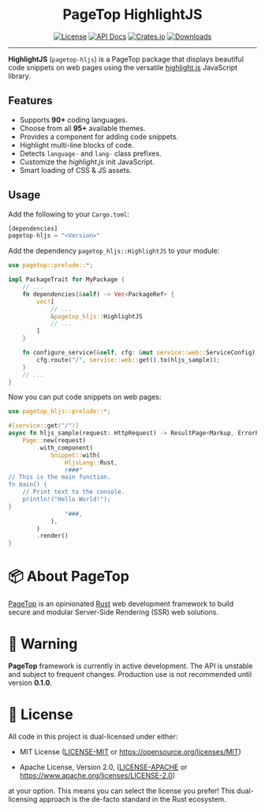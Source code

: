 <div align="center">

  <h1>PageTop HighlightJS</h1>

  [![License](https://img.shields.io/badge/license-MIT%2FApache-blue.svg?style=for-the-badge)](#-license)
  [![API Docs](https://img.shields.io/docsrs/pagetop-hljs?label=API%20Docs&style=for-the-badge&logo=Docs.rs)](https://docs.rs/pagetop-hljs)
  [![Crates.io](https://img.shields.io/crates/v/pagetop-hljs.svg?style=for-the-badge&logo=ipfs)](https://crates.io/crates/pagetop-hljs)
  [![Downloads](https://img.shields.io/crates/d/pagetop-hljs.svg?style=for-the-badge&logo=transmission)](https://crates.io/crates/pagetop-hljs)

</div>

---

**HighlightJS** (`pagetop-hljs`) is a PageTop package that displays beautiful code snippets on web
pages using the versatile [highlight.js](https://highlightjs.org/) JavaScript library.

## Features

  * Supports **90+** coding languages.
  * Choose from all **95+** available themes.
  * Provides a component for adding code snippets.
  * Highlight multi-line blocks of code.
  * Detects `language-` and `lang-` class prefixes.
  * Customize the *highlight.js* init JavaScript.
  * Smart loading of CSS & JS assets.

## Usage

Add the following to your `Cargo.toml`:

```rust
[dependencies]
pagetop-hljs = "<Version>"
```

Add the dependency `pagetop_hljs::HighlightJS` to your module:

```rust
use pagetop::prelude::*;

impl PackageTrait for MyPackage {
    // ...
    fn dependencies(&self) -> Vec<PackageRef> {
        vec![
            // ...
            &pagetop_hljs::HighlightJS
            // ...
        ]
    }

    fn configure_service(&self, cfg: &mut service::web::ServiceConfig) {
        cfg.route("/", service::web::get().to(hljs_sample));
    }
    // ...
}
```

Now you can put code snippets on web pages:

```rust
use pagetop_hljs::prelude::*;

#[service::get("/")]
async fn hljs_sample(request: HttpRequest) -> ResultPage<Markup, ErrorPage> {
    Page::new(request)
        .with_component(
            Snippet::with(
                HljsLang::Rust,
                r###"
// This is the main function.
fn main() {
    // Print text to the console.
    println!("Hello World!");
}
                "###,
            ),
        )
        .render()
}
```


# 📦 About PageTop

[PageTop](https://docs.rs/pagetop) is an opinionated [Rust](https://www.rust-lang.org) web
development framework to build secure and modular Server-Side Rendering (SSR) web solutions.


# 🚧 Warning

**PageTop** framework is currently in active development. The API is unstable and subject to
frequent changes. Production use is not recommended until version **0.1.0**.


# 📜 License

All code in this project is dual-licensed under either:

  * MIT License
    ([LICENSE-MIT](LICENSE-MIT) or https://opensource.org/licenses/MIT)

  * Apache License, Version 2.0,
    ([LICENSE-APACHE](LICENSE-APACHE) or https://www.apache.org/licenses/LICENSE-2.0)

at your option. This means you can select the license you prefer! This dual-licensing approach is
the de-facto standard in the Rust ecosystem.
